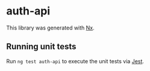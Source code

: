 # auth-api

This library was generated with [Nx](https://nx.dev).

## Running unit tests

Run `ng test auth-api` to execute the unit tests via [Jest](https://jestjs.io).
